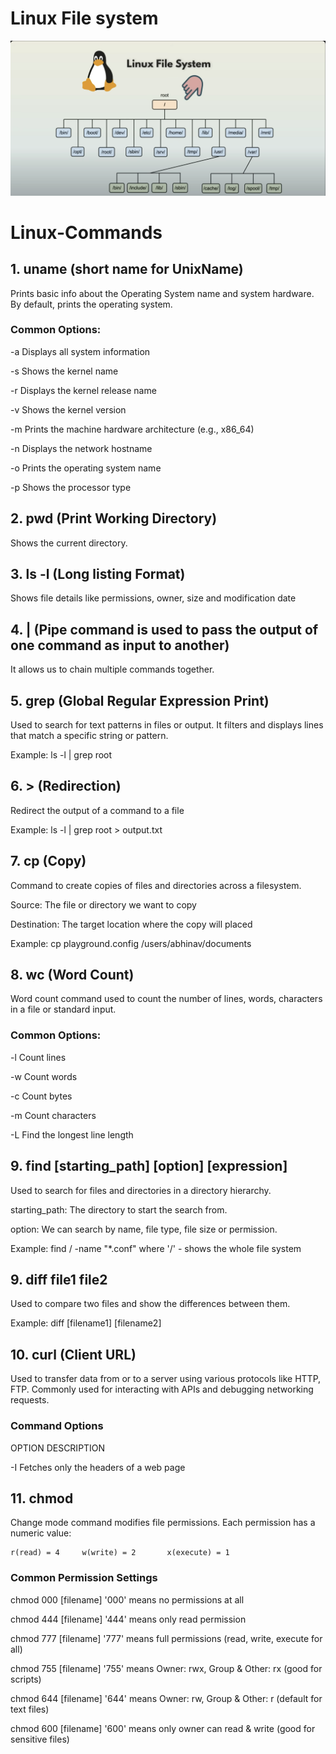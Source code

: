 # Linux File system
![alt text](image.png)


# Linux-Commands

## 1. uname (short name for UnixName)
Prints basic info about the Operating System name and system hardware. By default, prints the operating system.

### Common Options:

-a                              Displays all system information

-s                              Shows the kernel name

-r                              Displays the kernel release name

-v                              Shows the kernel version

-m                              Prints the machine hardware architecture (e.g., x86_64)

-n                              Displays the network hostname

-o                              Prints the operating system name

-p                              Shows the processor type

## 2. pwd (Print Working Directory)
Shows the current directory.

## 3. ls -l (Long listing Format)
Shows file details like permissions, owner, size and modification date

## 4. | (Pipe command is used to pass the output of one command as input to another)
It allows us to chain multiple commands together.

## 5. grep (Global Regular Expression Print)
Used to search for text patterns in files or output. It filters and displays lines that match a specific string or pattern.

Example: ls -l | grep root

## 6. > (Redirection)
Redirect the output of a command to a file

Example: ls -l | grep root > output.txt

## 7. cp (Copy)
Command to create copies of files and directories across a filesystem.

Source: The file or directory we want to copy

Destination: The target location where the copy will placed

Example: cp playground.config /users/abhinav/documents

## 8. wc (Word Count)
Word count command used to count the number of lines, words, characters in a file or standard input.

### Common Options:

-l                                 Count lines

-w                                 Count words

-c                                 Count bytes

-m                                 Count characters

-L                                 Find the longest line length

## 9. find [starting_path] [option] [expression]
Used to search for files and directories in a directory hierarchy.

starting_path: The directory to start the search from.

option: We can search by name, file type, file size or permission.

Example: find / -name "*.conf"
where '/' - shows the whole file system

## 9. diff file1 file2
Used to compare two files and show the differences between them.

Example: diff [filename1] [filename2]

## 10. curl (Client URL)
Used to transfer data from or to a server using various protocols like HTTP, FTP. Commonly used for interacting with APIs and debugging networking requests.
### Command Options

OPTION                              DESCRIPTION

-I                                  Fetches only the headers of a web page

## 11. chmod
Change mode command modifies file permissions. Each permission has a numeric value:

    r(read) = 4     w(write) = 2       x(execute) = 1

### Common Permission Settings

chmod 000 [filename]                '000' means no permissions at all

chmod 444 [filename]                '444' means only read permission

chmod 777 [filename]                '777' means full permissions (read, write, execute for all)

chmod 755 [filename]                '755' means Owner: rwx, Group & Other: rx (good for scripts)

chmod 644 [filename]                '644' means Owner: rw, Group & Other: r (default for text files)

chmod 600 [filename]                '600' means only owner can read & write (good for sensitive files)